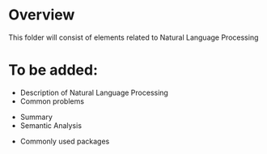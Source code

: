 # Overview

This folder will consist of elements related to Natural Language Processing

# To be added:
* Description of Natural Language Processing
* Common problems
 - Summary
 - Semantic Analysis
* Commonly used packages
